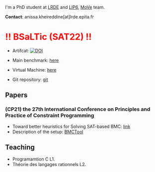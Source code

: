 I'm a PhD student at [LRDE](https://www.lrde.epita.fr/wiki/Home) and [LIP6](https://www.lip6.fr), [MoVe](https://www.lip6.fr/MoVe) team.

**Contact**: anissa.kheireddine[at]lrde.epita.fr


# <span style="color:red">!! BSaLTic  (SAT22) !!</span>

 * Artifcat:  [![DOI](https://zenodo.org/badge/DOI/10.5281/zenodo.6323166.svg)](https://doi.org/10.5281/zenodo.6323166)
 * Main benchmark:       [here](...)
 * Virtual Machine: [here](...) 

 * Git repository: [git](https://gitlab.lrde.epita.fr/akheireddine/bsaltic)


## Papers
###  (CP21)  the 27th International Conference on Principles and Practice of Constraint Programming 
- Toward better heuristics for Solving SAT-based BMC: [link](https://www.lrde.epita.fr/wiki/Publications/kheireddine.21.cp)
- Description of the setup: [BMCTool](https://akheireddine.github.io/cp21/cp21.html)


## Teaching

 * Programamtion C L1.
 * Théorie des langages rationnels L2.

